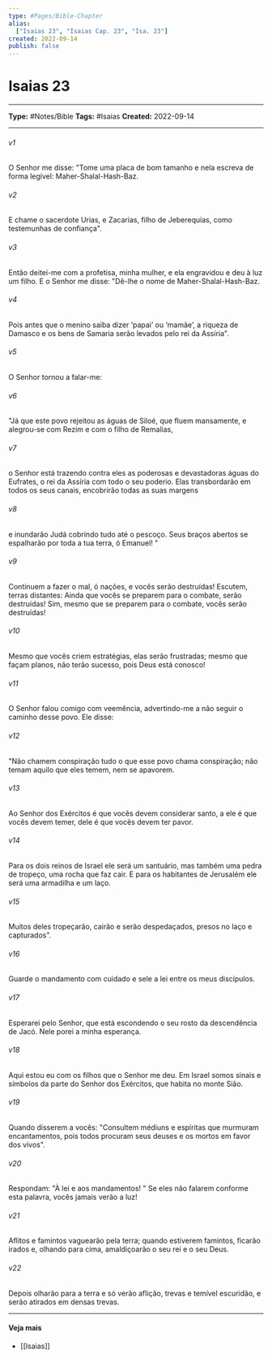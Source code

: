 ```yaml
---
type: #Pages/Bible-Chapter
alias:
  ["Isaias 23", "Isaias Cap. 23", "Isa. 23"]
created: 2022-09-14
publish: false
---
```


# Isaias 23

---

**Type:** #Notes/Bible
**Tags:** #Isaias
**Created:** 2022-09-14

---

###### v1
O Senhor me disse: "Tome uma placa de bom tamanho e nela escreva de forma legível: Maher-Shalal-Hash-Baz.
###### v2
E chame o sacerdote Urias, e Zacarias, filho de Jeberequias, como testemunhas de confiança".
###### v3
Então deitei-me com a profetisa, minha mulher, e ela engravidou e deu à luz um filho. E o Senhor me disse: "Dê-lhe o nome de Maher-Shalal-Hash-Baz.
###### v4
Pois antes que o menino saiba dizer ‘papai’ ou ‘mamãe’, a riqueza de Damasco e os bens de Samaria serão levados pelo rei da Assíria".
###### v5
O Senhor tornou a falar-me:
###### v6
"Já que este povo rejeitou as águas de Siloé, que fluem mansamente, e alegrou-se com Rezim e com o filho de Remalias,
###### v7
o Senhor está trazendo contra eles as poderosas e devastadoras águas do Eufrates, o rei da Assíria com todo o seu poderio. Elas transbordarão em todos os seus canais, encobrirão todas as suas margens
###### v8
e inundarão Judá cobrindo tudo até o pescoço. Seus braços abertos se espalharão por toda a tua terra, ó Emanuel! "
###### v9
Continuem a fazer o mal, ó nações, e vocês serão destruídas! Escutem, terras distantes: Ainda que vocês se preparem para o combate, serão destruídas! Sim, mesmo que se preparem para o combate, vocês serão destruídas!
###### v10
Mesmo que vocês criem estratégias, elas serão frustradas; mesmo que façam planos, não terão sucesso, pois Deus está conosco!
###### v11
O Senhor falou comigo com veemência, advertindo-me a não seguir o caminho desse povo. Ele disse:
###### v12
"Não chamem conspiração tudo o que esse povo chama conspiração; não temam aquilo que eles temem, nem se apavorem.
###### v13
Ao Senhor dos Exércitos é que vocês devem considerar santo, a ele é que vocês devem temer, dele é que vocês devem ter pavor.
###### v14
Para os dois reinos de Israel ele será um santuário, mas também uma pedra de tropeço, uma rocha que faz cair. E para os habitantes de Jerusalém ele será uma armadilha e um laço.
###### v15
Muitos deles tropeçarão, cairão e serão despedaçados, presos no laço e capturados".
###### v16
Guarde o mandamento com cuidado e sele a lei entre os meus discípulos.
###### v17
Esperarei pelo Senhor, que está escondendo o seu rosto da descendência de Jacó. Nele porei a minha esperança.
###### v18
Aqui estou eu com os filhos que o Senhor me deu. Em Israel somos sinais e símbolos da parte do Senhor dos Exércitos, que habita no monte Sião.
###### v19
Quando disserem a vocês: "Consultem médiuns e espíritas que murmuram encantamentos, pois todos procuram seus deuses e os mortos em favor dos vivos".
###### v20
Respondam: "À lei e aos mandamentos! " Se eles não falarem conforme esta palavra, vocês jamais verão a luz!
###### v21
Aflitos e famintos vaguearão pela terra; quando estiverem famintos, ficarão irados e, olhando para cima, amaldiçoarão o seu rei e o seu Deus.
###### v22
Depois olharão para a terra e só verão aflição, trevas e temível escuridão, e serão atirados em densas trevas.


---

#### Veja mais

- [[Isaias]]
